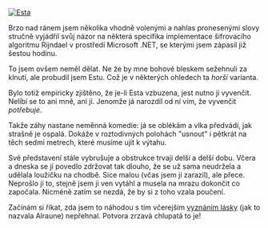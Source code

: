 <!-- dcterms:identifier = riderweblog#129 -->
<!-- dcterms:title = Potvora zrzavá chlupatá! -->
<!-- np9:categoryId = 3 -->
<!-- x4w:category = Vlci -->
<!-- np9:authorId = 1 -->
<!-- np9:authorEmail = michal.valasek@altairis.cz -->
<!-- dcterms:creator = Michal Altair Valášek -->
<!-- dcterms:created = 2004-01-26T05:05:51+01:00 -->
<!-- dcterms:dateAccepted = 2004-01-26T05:05:51+01:00 -->

[![Esta](http://gallery.rider.cz/Esta/20040122-154648-0000.jpg?w=200 "Esta")](http://gallery.rider.cz/Esta/) 

Brzo nad ránem jsem několika vhodně volenými a nahlas pronesenými slovy stručně vyjádřil svůj názor na některá specifika implementace šifrovacího algoritmu Rijndael v prostředí Microsoft .NET, se kterými jsem zápasil již šestou hodinu.

To jsem ovšem neměl dělat. Ne že by mne bohové bleskem sežehnuli za klnutí, ale probudil jsem Estu. Což je v některých ohledech ta <em>horší </em>varianta. 

Bylo totiž empiricky zjištěno, že je-li Esta vzbuzena, jest nutno ji vyvenčit. Nelíbí se to ani mně, ani jí. Jenomže já narozdíl od ní vím, že vyvenčit <em>potřebuje</em>. 

Takže záhy nastane neměnná komedie: já se oblékám a vlka předvádí, jak strašně je ospalá. Dokáže v roztodivných polohách "usnout" i pětkrát na těch sedmi metrech, které musíme ujít k výtahu.

Své představení stále vybrušuje a obstrukce trvají delší a delší dobu. Včera a dneska se jí povedlo zdržovat tak dlouho, že se už sama neudržela a udělala loužičku na chodbě. Sice malou (včas jsem ji zarazil), ale přece. Neprošlo jí to, stejně jsem ji ven vytáhl a musela na mrazu dokončit co započala. Nicméně zatím se nezdá, že by si z toho vzala poučení.

Začínám si říkat, zda jsem to náhodou s tím včerejším [vyznáním lásky](http://weblog.rider.cz/ShowRecord.aspx?day=20040125) (jak to nazvala Alraune) nepřehnal. Potvora zrzavá chlupatá to je!